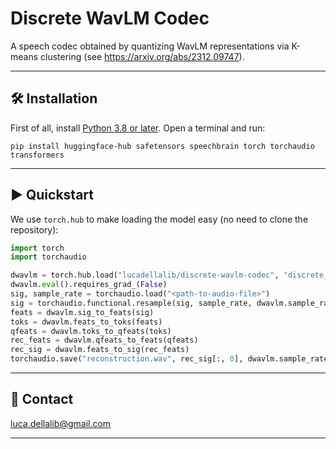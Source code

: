 # Discrete WavLM Codec

A speech codec obtained by quantizing WavLM representations via K-means clustering (see https://arxiv.org/abs/2312.09747).

---------------------------------------------------------------------------------------------------------

## 🛠️️ Installation

First of all, install [Python 3.8 or later](https://www.python.org). Open a terminal and run:

```
pip install huggingface-hub safetensors speechbrain torch torchaudio transformers
```

---------------------------------------------------------------------------------------------------------

## ▶️ Quickstart

We use `torch.hub` to make loading the model easy (no need to clone the repository):

```python
import torch
import torchaudio

dwavlm = torch.hub.load("lucadellalib/discrete-wavlm-codec", "discrete_wavlm_large", pretrained=True)
dwavlm.eval().requires_grad_(False)
sig, sample_rate = torchaudio.load("<path-to-audio-file>")
sig = torchaudio.functional.resample(sig, sample_rate, dwavlm.sample_rate)
feats = dwavlm.sig_to_feats(sig)
toks = dwavlm.feats_to_toks(feats)
qfeats = dwavlm.toks_to_qfeats(toks)
rec_feats = dwavlm.qfeats_to_feats(qfeats)
rec_sig = dwavlm.feats_to_sig(rec_feats)
torchaudio.save("reconstruction.wav", rec_sig[:, 0], dwavlm.sample_rate)
```

---------------------------------------------------------------------------------------------------------

## 📧 Contact

[luca.dellalib@gmail.com](mailto:luca.dellalib@gmail.com)

---------------------------------------------------------------------------------------------------------
